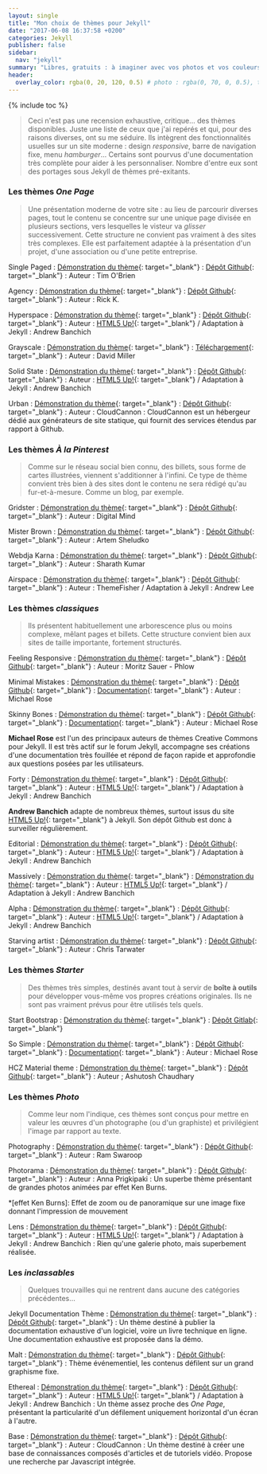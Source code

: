```yaml
---
layout: single
title: "Mon choix de thèmes pour Jekyll"
date: "2017-06-08 16:37:58 +0200"
categories: Jekyll
publisher: false
sidebar:
  nav: "jekyll"
summary: "Libres, gratuits : à imaginer avec vos photos et vos couleurs."
header:
  overlay_color: rgba(0, 20, 120, 0.5) # photo : rgba(0, 70, 0, 0.5), twine : rgba(75, 75, 0, 0.5), jekyll : rgba(0, 20, 120, 0.5), divers : rgba(0, 0, 70, 0.5)
---
```


{% include toc %}

>Ceci n'est pas une recension exhaustive, critique... des thèmes disponibles. Juste une liste de ceux que j'ai repérés et qui, pour des raisons diverses, ont su me séduire.
> Ils intègrent des fonctionnalités usuelles sur un site moderne : design *responsive*, barre de navigation fixe, menu *hamburger*... Certains sont pourvus d'une documentation très complète pour aider à les personnaliser.
> Nombre d'entre eux sont des portages sous Jekyll de thèmes pré-exitants.

### Les thèmes *One Page*
>Une présentation moderne de votre site : au lieu de parcourir diverses pages, tout le contenu se concentre sur une unique page divisée en plusieurs sections, vers lesquelles le visteur va *glisser* successivement. Cette structure ne convient pas vraiment à des sites très complexes. Elle est parfaitement adaptée à la présentation d'un projet, d'une association ou d'une petite entreprise.

Single Paged
  : [Démonstration du thème](http://t413.com/SinglePaged/){: target="_blank"}
  : [Dépôt Github](https://github.com/t413/SinglePaged#fancy-jekyll-powered-single-page-site){: target="_blank"}
  : Auteur : Tim O'Brien

Agency
  : [Démonstration du thème](https://y7kim.github.io/agency-jekyll-theme/){: target="_blank"}
  : [Dépôt Github](https://github.com/y7kim/agency-jekyll-theme){: target="_blank"}
  : Auteur : Rick K.

Hyperspace
  : [Démonstration du thème](https://andrewbanchich.gitlab.io/hyperspace-jekyll-theme/){: target="_blank"}
  : [Dépôt Github](https://github.com/andrewbanchich/hyperspace-jekyll-theme){: target="_blank"}
  : Auteur :  [HTML5 Up!][b6e0444b]{: target="_blank"} / Adaptation à Jekyll : Andrew Banchich

Grayscale
  : [Démonstration du thème](https://jekyll-themes.gitlab.io/grayscale/){: target="_blank"}
  : [Téléchargement](https://startbootstrap.com/template-overviews/grayscale/){: target="_blank"}
  : Auteur : David Miller

  [b6e0444b]: https://html5up.net/ "HTML5 Up!"

Solid State
  : [Démonstration du thème](https://andrewbanchich.gitlab.io/solid-state-jekyll-theme/){: target="_blank"}
  : [Dépôt Github](https://github.com/andrewbanchich/solid-state-jekyll-theme){: target="_blank"}
  : Auteur :  [HTML5 Up!][b6e0444b]{: target="_blank"} / Adaptation à Jekyll : Andrew Banchich

Urban
  : [Démonstration du thème](https://teal-worm.cloudvent.net/){: target="_blank"}
  : [Dépôt Github](https://github.com/CloudCannon/urban-jekyll-template){: target="_blank"}
  : Auteur : CloudCannon
  : CloudCannon est un hébergeur dédié aux générateurs de site statique, qui fournit des services étendus par rapport à Github.

### Les thèmes *À la Pinterest*
>Comme sur le réseau social bien connu, des billets, sous forme de cartes illustrées, viennent s'additionner à l'infini. Ce type de thème convient très bien à des sites dont le contenu ne sera rédigé qu'au fur-et-à-mesure. Comme un blog, par exemple.

Gridster
  : [Démonstration du thème](http://digitalmind.ch/themes/gridster-jekyll-theme/demo/){: target="_blank"}
  : [Dépôt Github](https://github.com/DigitalMindCH/gridster-jekyll-theme){: target="_blank"}
  : Auteur : Digital Mind

Mister Brown
  : [Démonstration du thème](http://artemsheludko.pw/mr-brown/){: target="_blank"}
  : [Dépôt Github](https://github.com/artemsheludko/mr-brown){: target="_blank"}
  : Auteur : Artem Sheludko

Webdja Karna
  : [Démonstration du thème](http://webjeda.com/karna/){: target="_blank"}
  : [Dépôt Github](https://github.com/sharu725/karna){: target="_blank"}
  : Auteur : Sharath Kumar

Airspace
  : [Démonstration du thème](https://luminousrubyist.github.io/airspace-jekyll/work/index.html){: target="_blank"}
  : [Dépôt Github](https://github.com/luminousrubyist/airspace-jekyll){: target="_blank"}
  : Auteur : ThemeFisher / Adaptation à Jekyll : Andrew Lee

### Les thèmes *classiques*
>Ils présentent habituellement une arborescence plus ou moins complexe, mêlant pages et billets. Cette structure convient bien aux sites de taille importante, fortement structurés.

Feeling Responsive
  : [Démonstration du thème](http://phlow.github.io/feeling-responsive/){: target="_blank"}
  : [Dépôt Github](https://github.com/Phlow/feeling-responsive){: target="_blank"}
  : Auteur : Moritz Sauer - Phlow

Minimal Mistakes
  : [Démonstration du thème](https://mmistakes.github.io/minimal-mistakes/){: target="_blank"}
  : [Dépôt Github](https://github.com/mmistakes/minimal-mistakes/){: target="_blank"}
  : [Documentation](https://mmistakes.github.io/minimal-mistakes/docs/quick-start-guide/){: target="_blank"}
  : Auteur : Michael Rose

Skinny Bones
  : [Démonstration du thème](https://mmistakes.github.io/skinny-bones-jekyll/){: target="_blank"}
  : [Dépôt Github](https://github.com/mmistakes/skinny-bones-jekyll){: target="_blank"}
  : [Documentation](https://mmistakes.github.io/skinny-bones-jekyll/getting-started/){: target="_blank"}
  : Auteur : Michael Rose

  **Michael Rose** est l'un des principaux auteurs de thèmes Creative Commons pour Jekyll. Il est très actif sur le forum Jekyll, accompagne ses créations d'une documentation très fouillée et répond de façon rapide et approfondie aux questions posées par les utilisateurs.

Forty
  : [Démonstration du thème](https://andrewbanchich.github.io/forty-jekyll-theme/){: target="_blank"}
  : [Dépôt Github](https://github.com/andrewbanchich/forty-jekyll-theme){: target="_blank"}
  : Auteur :  [HTML5 Up!][b6e0444b]{: target="_blank"} / Adaptation à Jekyll : Andrew Banchich

  **Andrew Banchich** adapte de nombreux thèmes, surtout issus du site [HTML5 Up!][b6e0444b]{: target="_blank"} à Jekyll. Son dépôt Github est donc à surveiller régulièrement.

Editorial
  : [Démonstration du thème](https://andrewbanchich.github.io/editorial-jekyll-theme/){: target="_blank"}
  : [Dépôt Github](https://github.com/andrewbanchich/editorial-jekyll-theme){: target="_blank"}
  : Auteur :  [HTML5 Up!][b6e0444b]{: target="_blank"} / Adaptation à Jekyll : Andrew Banchich

Massively
  : [Démonstration du thème](https://html5up.net/massively){: target="_blank"}
  : [Démonstration du thème](https://github.com/andrewbanchich/massively-jekyll-theme){: target="_blank"}
  : Auteur :  [HTML5 Up!][b6e0444b]{: target="_blank"} / Adaptation à Jekyll : Andrew Banchich

Alpha
  : [Démonstration du thème](https://andrewbanchich.gitlab.io/alpha-jekyll-theme/index.html){: target="_blank"}
  : [Dépôt Github](https://github.com/andrewbanchich/alpha-jekyll-theme){: target="_blank"}
  : Auteur : [HTML5 Up!][b6e0444b]{: target="_blank"} / Adaptation à Jekyll : Andrew Banchich


Starving artist
  : [Démonstration du thème](https://chrisanthropic.github.io/starving-artist-jekyll-theme/){: target="_blank"}
  : [Dépôt Github](https://github.com/chrisanthropic/starving-artist-jekyll-theme){: target="_blank"}
  : Auteur : Chris Tarwater

### Les thèmes *Starter*
>Des thèmes très simples, destinés avant tout à servir de **boîte à outils** pour développer vous-même vos propres créations originales. Ils ne sont pas vraiment prévus pour être utilisés tels quels.

Start Bootstrap
  : [Démonstration du thème](https://jekyll-themes.gitlab.io/creative/){: target="_blank"}
  : [Dépôt Gitlab](https://gitlab.com/jekyll-themes/creative/tree/pages){: target="_blank"}

So Simple
  : [Démonstration du thème](https://mmistakes.github.io/so-simple-theme/){: target="_blank"}
  : [Dépôt Github](https://github.com/mmistakes/so-simple-theme){: target="_blank"}
  : [Documentation](https://mmistakes.github.io/so-simple-theme/theme-setup/){: target="_blank"}
  : Auteur : Michael Rose

HCZ Material theme
  : [Démonstration du thème](https://codeasashu.github.io/hcz-jekyll-blog/){: target="_blank"}
  : [Dépôt Github](https://github.com/codeasashu/hcz-jekyll-blog){: target="_blank"}
  : Auteur ; Ashutosh Chaudhary

### Les thèmes *Photo*

  >Comme leur nom l'indique, ces thèmes sont conçus pour mettre en valeur les œuvres d'un photographe (ou d'un graphiste) et privilégient l'image par rapport au texte.

Photography
  : [Démonstration du thème](http://photography.ramswaroop.me/){: target="_blank"}
  : [Dépôt Github](https://github.com/ramswaroop/photography){: target="_blank"}
  : Auteur : Ram Swaroop

Photorama
  : [Démonstration du thème](https://sunbliss.github.io/photorama/){: target="_blank"}
  : [Dépôt Github](https://github.com/sunbliss/photorama){: target="_blank"}
  : Auteur : Anna Prigkipaki
  : Un superbe thème présentant de grandes photos animées par effet Ken Burns.

  *[effet Ken Burns]: Effet de zoom ou de panoramique sur une image fixe donnant l'impression de mouvement

Lens
  : [Démonstration du thème](https://andrewbanchich.github.io/lens-jekyll-theme/){: target="_blank"}
  : [Dépôt Github](https://github.com/andrewbanchich/lens-jekyll-theme){: target="_blank"}
  : Auteur : [HTML5 Up!][b6e0444b]{: target="_blank"} / Adaptation à Jekyll : Andrew Banchich
  : Rien qu'une galerie photo, mais superbement réalisée.


### Les *inclassables*
  >Quelques trouvailles qui ne rentrent dans aucune des catégories précédentes...

Jekyll Documentation Thème
  : [Démonstration du thème](http://idratherbewriting.com/documentation-theme-jekyll/){: target="_blank"}
  : [Dépôt Github](https://github.com/tomjohnson1492/documentation-theme-jekyll){: target="_blank"}
  : Un thème destiné à publier la documentation exhaustive d'un logiciel, voire un livre technique en ligne. Une documentation exhaustive est proposée dans la démo.

Malt
  : [Démonstration du thème](https://whispering-boat.cloudvent.net/){: target="_blank"}
  : [Dépôt Github](https://github.com/CloudCannon/malt-jekyll-template){: target="_blank"}
  : Thème événementiel, les contenus défilent sur un grand graphisme fixe.

Ethereal
  : [Démonstration du thème](https://andrewbanchich.github.io/ethereal-jekyll-theme/){: target="_blank"}
  : [Dépôt Github](https://github.com/andrewbanchich/ethereal-jekyll-theme){: target="_blank"}
  : Auteur :  [HTML5 Up!][b6e0444b]{: target="_blank"} / Adaptation à Jekyll : Andrew Banchich
  : Un thème assez proche des *One Page*, présentant la particularité d'un défilement uniquement horizontal d'un écran à l'autre.

Base
  : [Démonstration du thème](https://github.com/CloudCannon/base-jekyll-template){: target="_blank"}
  : [Dépôt Github](https://orange-ape.cloudvent.net/){: target="_blank"}
  : Auteur : CloudCannon
  : Un thème destiné à créer une base de connaissances composés d'articles et de tutoriels vidéo. Propose une recherche par Javascript intégrée.
